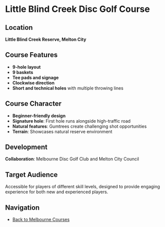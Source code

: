 # Little Blind Creek Disc Golf Course

## Location
**Little Blind Creek Reserve, Melton City**

## Course Features
- **9-hole layout**
- **9 baskets**
- **Tee pads and signage**
- **Clockwise direction**
- **Short and technical holes** with multiple throwing lines

## Course Character
- **Beginner-friendly design**
- **Signature hole**: First hole runs alongside high-traffic road
- **Natural features**: Gumtrees create challenging shot opportunities
- **Terrain**: Showcases natural reserve environment

## Development
**Collaboration**: Melbourne Disc Golf Club and Melton City Council

## Target Audience
Accessible for players of different skill levels, designed to provide engaging experience for both new and experienced players.

## Navigation
- [Back to Melbourne Courses](../melbourne-courses/index.md)